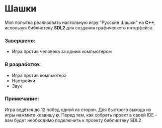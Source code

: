 # Шашки

Моя попытка реализовать настольную игру "Русские Шашки" на **C++**, используя библиотеку **SDL2** для создания графического интерфейса.

### Завершено:
* Игра против человека за одним компьютером

### В разработке:
* Игра против компьютера
* Настройки
* Звук

### Примечание:
Игра ведётся до 12 побед одной из сторон. Для быстрого выхода из игры нажмите клавишу ***q***. Перед тем, как собрать проект в своей IDE - вам 
будет необходимо подключить к проекту библиотеку SDL2
